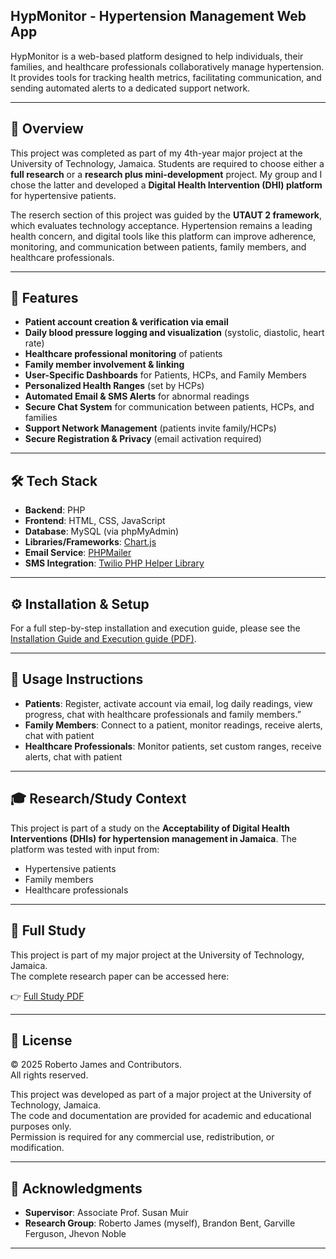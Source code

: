 ## **HypMonitor - Hypertension Management Web App**

HypMonitor is a web-based platform designed to help individuals, their families, and healthcare professionals collaboratively manage hypertension. It provides tools for tracking health metrics, facilitating communication, and sending automated alerts to a dedicated support network.

---

## 📌 Overview

This project was completed as part of my 4th-year major project at the University of Technology, Jamaica. Students are required to choose either a **full research** or a **research plus mini-development** project. My group and I chose the latter and developed a **Digital Health Intervention (DHI) platform** for hypertensive patients.

The reserch section of this project was guided by the **UTAUT 2 framework**, which evaluates technology acceptance. Hypertension remains a leading health concern, and digital tools like this platform can improve adherence, monitoring, and communication between patients, family members, and healthcare professionals.

---

## 🚀 Features

* **Patient account creation & verification via email**
* **Daily blood pressure logging and visualization** (systolic, diastolic, heart rate)
* **Healthcare professional monitoring** of patients
* **Family member involvement & linking**
* **User-Specific Dashboards** for Patients, HCPs, and Family Members
* **Personalized Health Ranges** (set by HCPs)
* **Automated Email & SMS Alerts** for abnormal readings
* **Secure Chat System** for communication between patients, HCPs, and families
* **Support Network Management** (patients invite family/HCPs)
* **Secure Registration & Privacy** (email activation required)

---

## 🛠 Tech Stack

* **Backend**: PHP
* **Frontend**: HTML, CSS, JavaScript
* **Database**: MySQL (via phpMyAdmin)
* **Libraries/Frameworks**: [Chart.js](https://www.chartjs.org/)
* **Email Service**: [PHPMailer](https://github.com/PHPMailer/PHPMailer)
* **SMS Integration**: [Twilio PHP Helper Library](https://github.com/twilio/twilio-php)

---
## ⚙️ Installation & Setup  

For a full step-by-step installation and execution guide, please see the  
[Installation Guide and Execution guide (PDF)](https://drive.google.com/file/d/1Sn5jUEnWe_YhVBK0efizoosQlr-xA8kl/view?usp=sharing). 

---

## 📲 Usage Instructions

* **Patients**: Register, activate account via email, log daily readings, view progress, chat with healthcare professionals and family members.”
* **Family Members**: Connect to a patient, monitor readings, receive alerts, chat with patient
* **Healthcare Professionals**: Monitor patients, set custom ranges, receive alerts, chat with patient

---

## 🎓 Research/Study Context

This project is part of a study on the **Acceptability of Digital Health Interventions (DHIs) for hypertension management in Jamaica**. The platform was tested with input from:

* Hypertensive patients
* Family members
* Healthcare professionals

---

## 📖 Full Study  

This project is part of my major project at the University of Technology, Jamaica.  
The complete research paper can be accessed here:  

👉 [Full Study PDF](https://drive.google.com/file/d/1Yj8XCR5uCstR8vJwFoeHNla7en10ZcHu/view?usp=sharing)  

---


## 📜 License  

© 2025 Roberto James and Contributors.  
All rights reserved.  

This project was developed as part of a major project at the University of Technology, Jamaica.  
The code and documentation are provided for academic and educational purposes only.  
Permission is required for any commercial use, redistribution, or modification.  

---

## 🙏 Acknowledgments

* **Supervisor**: Associate Prof. Susan Muir
* **Research Group**: Roberto James (myself), Brandon Bent, Garville Ferguson, Jhevon Noble

---
